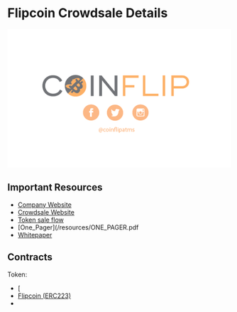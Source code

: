 # Flipcoin Crowdsale Details


<img src = "/resources/CoinFlip_Banner.png"/>

## Important Resources
- [Company Website](https://www.coinflip.tech)
- [Crowdsale Website](https://www.flipcoinsale.com)
- [Token sale flow](/SALE_MECHANISM.md)
- [One_Pager](/resources/ONE_PAGER.pdf
- [Whitepaper](/resources/WHITEPAPER.pdf)

## Contracts

Token:
- [
- [Flipcoin (ERC223)](/sale/contracts/token/Flipcoin20.sol)
- 


